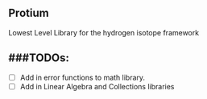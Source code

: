 Protium
----------------------

Lowest Level Library for the hydrogen isotope framework

###TODOs:
-----------------------
- [ ] Add in error functions to math library.
- [ ] Add in Linear Algebra and Collections libraries